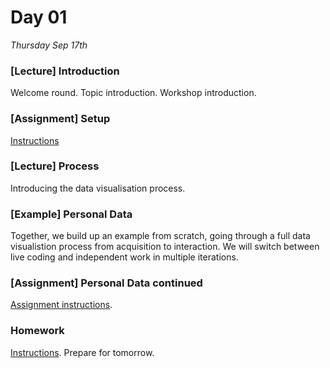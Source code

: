 # Day 01

*Thursday Sep 17th*

### [Lecture] Introduction
Welcome round. Topic introduction. Workshop introduction.

### [Assignment] Setup
[Instructions](Assignment_Setup.md)

### [Lecture] Process
Introducing the data visualisation process.

### [Example] Personal Data
Together, we build up an example from scratch, going through a full data visualistion process from acquisition to interaction. We will switch between live coding and independent work in multiple iterations.

### [Assignment] Personal Data continued
[Assignment instructions](Assignment_Personal_Data_Continued.md).

### Homework
[Instructions](Homework01.md). Prepare for tomorrow.